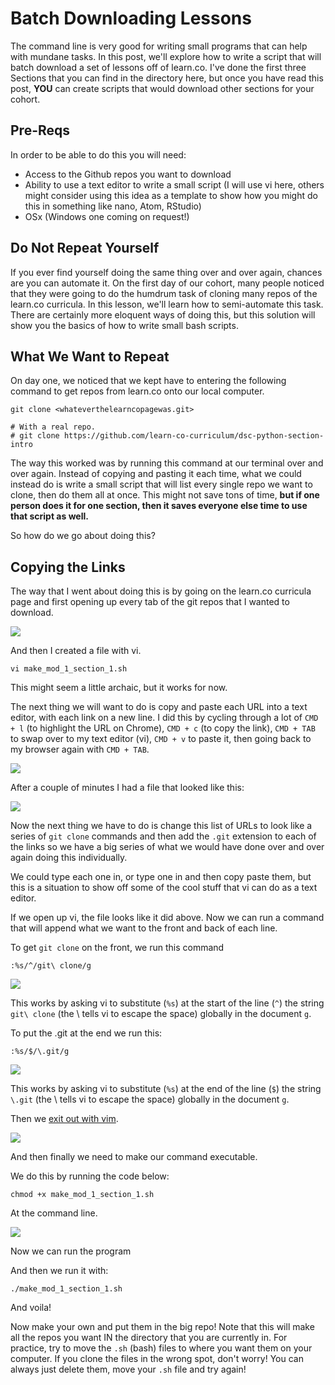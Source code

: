 # Batch Downloading Lessons

The command line is very good for writing small programs that can help with mundane tasks.
In this post, we'll explore how to write a script that will batch download a set of lessons off of learn.co.
I've done the first three Sections that you can find in the directory here, but once you have read this post, **YOU** can create scripts that would download other sections for your cohort.

## Pre-Reqs 

In order to be able to do this you will need:

* Access to the Github repos you want to download
* Ability to use a text editor to write a small script (I will use vi here, others might consider using this idea as a template to show how you might do this in something like nano, Atom, RStudio)
* OSx (Windows one coming on request!) 

## Do Not Repeat Yourself 

If you ever find yourself doing the same thing over and over again, chances are you can automate it.
On the first day of our cohort, many people noticed that they were going to do the humdrum task of cloning many repos of the learn.co curricula. 
In this lesson, we'll learn how to semi-automate this task.
There are certainly more eloquent ways of doing this, but this solution will show you the basics of how to write small bash scripts.

## What We Want to Repeat

On day one, we noticed that we kept have to entering the following command to get repos from learn.co onto our local computer.

```
git clone <whateverthelearncopagewas.git>
```

```
# With a real repo.
# git clone https://github.com/learn-co-curriculum/dsc-python-section-intro
```

The way this worked was by running this command at our terminal over and over again.
Instead of copying and pasting it each time, what we could instead do is write a small script that will list every single repo we want to clone, then do them all at once.
This might not save tons of time, **but if one person does it for one section, then it saves everyone else time to use that script as well.**

So how do we go about doing this?

## Copying the Links

The way that I went about doing this is by going on the learn.co curricula page and first opening up every tab of the git repos that I wanted to download.


![](img/tabs.png)

And then I created a file with vi.

```
vi make_mod_1_section_1.sh
```

This might seem a little archaic, but it works for now.

The next thing we will want to do is copy and paste each URL into a text editor, with each link on a new line.
I did this by cycling through a lot of ```CMD + l``` (to highlight the URL on Chrome), ```CMD + c``` (to copy the link), ```CMD + TAB``` to swap over to my text editor (vi), ```CMD + v``` to paste it, then going back to my browser again with ```CMD + TAB```.

![](img/geturls.png)


After a couple of minutes I had a file that looked like this:

![](img/listofurls.png)

Now the next thing we have to do is change this list of URLs to look like a series of ```git clone``` commands and then add the ```.git``` extension to each of the links so we have a big series of what we would have done over and over again doing this individually.

We could type each one in, or type one in and then copy paste them, but this is a situation to show off some of the cool stuff that vi can do as a text editor.

If we open up vi, the file looks like it did above.
Now we can run a command that will append what we want to the front and back of each line.

To get ```git clone``` on the front, we run this command

``` 
:%s/^/git\ clone/g
```

![](img/preclone.png)


This works by asking vi to substitute (```%s```) at the start of the line (```^```) the string ```git\ clone``` (the \ tells vi to escape the space) globally in the document ```g```.

To put the .git at the end we run this:

```
:%s/$/\.git/g
```

![](img/pregit.png)

This works by asking vi to substitute (```%s```) at the end of the line (```$```) the string ```\.git``` (the \ tells vi to escape the space) globally in the document ```g```.

Then we [exit out with vim](https://stackoverflow.blog/2017/05/23/stack-overflow-helping-one-million-developers-exit-vim/).

![](img/exitvim.png)

And then finally we need to make our command executable.

We do this by running the code below: 

```
chmod +x make_mod_1_section_1.sh
```

At the command line.

![](img/chmod.png)

Now we can run the program

And then we run it with:

```
./make_mod_1_section_1.sh
```

And voila!

Now make your own and put them in the big repo!
Note that this will make all the repos you want IN the directory that you are currently in.
For practice, try to move the ``.sh`` (bash) files to where you want them on your computer.
If you clone the files in the wrong spot, don't worry! 
You can always just delete them, move your ``.sh`` file and try again!


